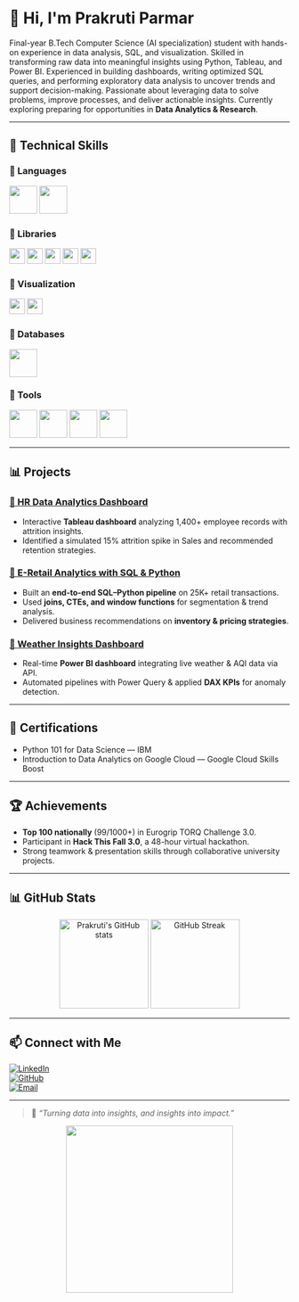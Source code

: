 # 👋 Hi, I'm Prakruti Parmar  

Final-year B.Tech Computer Science (AI specialization) student with hands-on experience in data analysis, SQL, and visualization. Skilled in transforming raw data into meaningful insights using Python, Tableau, and Power BI. Experienced in building dashboards, writing optimized SQL queries, and performing exploratory data analysis to uncover trends and support decision-making. Passionate about leveraging data to solve problems, improve processes, and deliver actionable insights. Currently exploring preparing for opportunities in **Data Analytics & Research**.  

---

## 🚀 Technical Skills    

### 🔹 Languages  
<p>
  <img src="https://skillicons.dev/icons?i=python,java" height="50" />
  <img src="https://skillicons.dev/icons?i=postgresql" height="50" />
</p>  

### 🔹 Libraries  
<p>
  <img src="https://img.shields.io/badge/Numpy-013243?style=for-the-badge&logo=numpy&logoColor=white" height="28"/>
  <img src="https://img.shields.io/badge/Pandas-150458?style=for-the-badge&logo=pandas&logoColor=white" height="28"/>
  <img src="https://img.shields.io/badge/Scikit--Learn-F7931E?style=for-the-badge&logo=scikit-learn&logoColor=white" height="28"/>
  <img src="https://img.shields.io/badge/Matplotlib-11557C?style=for-the-badge&logo=plotly&logoColor=white" height="28"/>
  <img src="https://img.shields.io/badge/Seaborn-3776AB?style=for-the-badge&logo=python&logoColor=white" height="28"/>
</p>   

### 🔹 Visualization  
<p>
  <img src="https://img.shields.io/badge/Tableau-E97627?style=for-the-badge&logo=tableau&logoColor=white" height="28"/>
  <img src="https://img.shields.io/badge/Power%20BI-F2C811?style=for-the-badge&logo=powerbi&logoColor=black" height="28"/>
</p>  

### 🔹 Databases  
<p>
  <img src="https://skillicons.dev/icons?i=postgresql" height="50" />
</p>  

### 🔹 Tools  
<p>
  <img src="https://skillicons.dev/icons?i=git,github,vscode" height="50" />
  <img src="https://skillicons.dev/icons?i=streamlit" height="50" />
  <img src="https://skillicons.dev/icons?i=jupyter" height="50" />
  <img src="https://skillicons.dev/icons?i=colab" height="50" />
</p>  
 



---

## 📊 Projects  

### [📂 HR Data Analytics Dashboard](https://github.com/luweunravel/HR-Data-Analytics-Dashboard)  
- Interactive **Tableau dashboard** analyzing 1,400+ employee records with attrition insights.  
- Identified a simulated 15% attrition spike in Sales and recommended retention strategies.  

### [📂 E-Retail Analytics with SQL & Python](https://github.com/prakrutiparmar/E-Retail-Analytics-with-SQL-Python)  
- Built an **end-to-end SQL–Python pipeline** on 25K+ retail transactions.  
- Used **joins, CTEs, and window functions** for segmentation & trend analysis.  
- Delivered business recommendations on **inventory & pricing strategies**.  

### [📂 Weather Insights Dashboard](https://github.com/prakrutiparmar/Weather-Insights-Dashboard)  
- Real-time **Power BI dashboard** integrating live weather & AQI data via API.  
- Automated pipelines with Power Query & applied **DAX KPIs** for anomaly detection.  

---

## 📜 Certifications  
- Python 101 for Data Science — IBM  
- Introduction to Data Analytics on Google Cloud — Google Cloud Skills Boost  

---

## 🏆 Achievements  
- **Top 100 nationally** (99/1000+) in Eurogrip TORQ Challenge 3.0.  
- Participant in **Hack This Fall 3.0**, a 48-hour virtual hackathon.  
- Strong teamwork & presentation skills through collaborative university projects.  

---

## 📊 GitHub Stats  

<p align="center">
  <img src="https://github-readme-stats.vercel.app/api?username=prakrutiparmar&show_icons=true&theme=radical" alt="Prakruti's GitHub stats" height="160"/>
  <img src="https://github-readme-streak-stats.herokuapp.com/?user=prakrutiparmar&theme=radical" alt="GitHub Streak" height="160"/>
</p>


---

## 📫 Connect with Me  

[![LinkedIn](https://img.shields.io/badge/LinkedIn-0A66C2?style=for-the-badge&logo=linkedin&logoColor=white)](https://www.linkedin.com/in/prakrutiparmar)  
[![GitHub](https://img.shields.io/badge/GitHub-181717?style=for-the-badge&logo=github&logoColor=white)](https://github.com/prakrutiparmar)  
[![Email](https://img.shields.io/badge/Email-D14836?style=for-the-badge&logo=gmail&logoColor=white)](mailto:prakruti.parmar96@gmail.com)  

---

> 🌱 *“Turning data into insights, and insights into impact.”*  

<p align="center">
  <img src="https://media.giphy.com/media/fQZX2aoRC1Tqw/giphy.gif" width="300"/>
</p>

